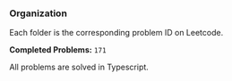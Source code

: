 ### Organization

Each folder is the corresponding problem ID on Leetcode.

**Completed Problems:** `171`

All problems are solved in Typescript.
